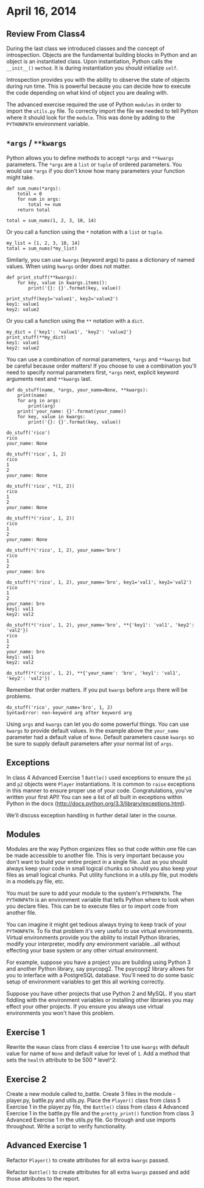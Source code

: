 April 16, 2014
==============

Review From Class4
-----------------

During the last class we introduced classes and the concept of introspection.  Objects are the fundamental building blocks in Python and an object is an instantiated class.  Upon instantiation, Python calls the ``__init__()`` ``method``.  It is during instantiation you should initialize ``self``.

Introspection provides you with the ability to observe the state of objects during run time.  This is powerful because you can decide how to execute the code depending on what kind of object you are dealing with.

The advanced exercise required the use of Python ``modules`` in order to import the ``utils.py`` file.  To correctly import the file we needed to tell Python where it should look for the ``module``.  This was done by adding to the ``PYTHONPATH`` environment variable.

``*args`` / ``**kwargs``
-----------------

Python allows you to define methods to accept ``*args`` and ``**kwargs`` parameters.  The ``*args`` are a ``list`` or ``tuple`` of ordered parameters.  You would use ``*args`` if you don't know how many parameters your function might take.

    def sum_nums(*args):
        total = 0
        for num in args:
            total += num
        return total

    total = sum_nums(1, 2, 3, 10, 14)

Or you call a function using the ``*`` notation with a ``list`` or ``tuple``.

    my_list = [1, 2, 3, 10, 14]
    total = sum_nums(*my_list)

Similarly, you can use ``kwargs`` (keyword args) to pass a dictionary of named values.  When using ``kwargs`` order does not matter.

    def print_stuff(**kwargs):
        for key, value in kwargs.items():
            print('{}: {}'.format(key, value))

    print_stuff(key1='value1', key2='value2')
    key1: value1
    key2: value2

Or you call a function using the ``**`` notation with a ``dict``.

    my_dict = {'key1': 'value1', 'key2': 'value2'}
    print_stuff(**my_dict)
    key1: value1
    key2: value2

You can use a combination of normal parameters, ``*args`` and ``**kwargs`` but be careful because order matters!  If you choose to use a combination you'll need to specify normal parameters first, ``*args`` next, explicit keyword arguments next and ``**kwargs`` last.

    def do_stuff(name, *args, your_name=None, **kwargs):
        print(name)
        for arg in args:
            print(arg)
        print('your_name: {}'.format(your_name))
        for key, value in kwargs:
            print('{}: {}'.format(key, value))

    do_stuff('rico')
    rico
    your_name: None

    do_stuff('rico', 1, 2)
    rico
    1
    2
    your_name: None

    do_stuff('rico', *(1, 2))
    rico
    1
    2
    your_name: None

    do_stuff(*('rico', 1, 2))
    rico
    1
    2
    your_name: None

    do_stuff(*('rico', 1, 2), your_name='bro')
    rico
    1
    2
    your_name: bro

    do_stuff(*('rico', 1, 2), your_name='bro', key1='val1', key2='val2')
    rico
    1
    2
    your_name: bro
    key1: val1
    key2: val2

    do_stuff(*('rico', 1, 2), your_name='bro', **{'key1': 'val1', 'key2': 'val2'})
    rico
    1
    2
    your_name: bro
    key1: val1
    key2: val2

    do_stuff(*('rico', 1, 2), **{'your_name': 'bro', 'key1': 'val1', 'key2': 'val2'})

Remember that order matters.  If you put ``kwargs`` before ``args`` there will be problems.

    do_stuff('rico', your_name='bro', 1, 2)
    SyntaxError: non-keyword arg after keyword arg

Using ``args`` and ``kwargs`` can let you do some powerful things.  You can use ``kwargs`` to provide default values.  In the example above the ``your_name`` parameter had a default value of ``None``.  Default parameters cause ``kwargs`` so be sure to supply default parameters after your normal list of ``args``.

Exceptions
-----------------

In class 4 Advanced Exercise 1 ``Battle()`` used exceptions to ensure the ``p1`` and ``p2`` objects were ``Player`` instantiations.  It is common to ``raise`` exceptions in this manner to ensure proper use of your code.  Congratulations, you've written your first API!  You can see a list of all built in exceptions within Python in the docs (http://docs.python.org/3.3/library/exceptions.html).

We'll discuss exception handling in further detail later in the course.


Modules
-----------------

Modules are the way Python organizes files so that code within one file can be made accessible to another file.  This is very important because you don't want to build your entire project in a single file.  Just as you should always keep your code in small logical chunks so should you also keep your files as small logical chunks.  Put utility functions in a utils.py file, put models in a models.py file, etc.

You must be sure to add your module to the system's ``PYTHONPATH``.  The ``PYTHONPATH`` is an environment variable that tells Python where to look when you declare files.  This can be to execute files or to import code from another file.

You can imagine it might get tedious always trying to keep track of your ``PYTHONPATH``.  To fix that problem it's very useful to use virtual environments.  Virtual environments provide you the ability to install Python libraries, modify your interpreter, modify *any* environment variable...all without effecting your base system or any other virtual environment.

For example, suppose you have a project you are building using Python 3 and another Python library, say psycopg2.  The psycopg2 library allows for you to interface with a PostgreSQL database.  You'll need to do some basic setup of environment variables to get this all working correctly.

Suppose you have other projects that use Python 2 and MySQL.  If you start fiddling with the environment variables or installing other libraries you may effect your other projects.  If you ensure you always use virtual environments you won't have this problem.


Exercise 1
-----------------

Rewrite the ``Human`` class from class 4 exercise 1 to use ``kwargs`` with default value for name of ``None`` and default value for level of ``1``.  Add a method that sets the ``health`` attribute to be 500 * level^2.

Exercise 2
-----------------

Create a new module called to_battle.  Create 3 files in the module - player.py, battle.py and utils.py.  Place the ``Player()`` class from class 5 Exercise 1 in the player.py file, the ``Battle()`` class from class 4 Advanced Exercise 1 in the battle.py file and the ``pretty_print()`` function from class 3 Advanced Exercise 1 in the utils.py file.  Go through and use imports throughout.  Write a script to verify functionality.

Advanced Exercise 1
-----------------

Refactor ``Player()`` to create attributes for all extra ``kwargs`` passed.

Refactor ``Battle()`` to create attributes for all extra ``kwargs`` passed and add those attributes to the report.

